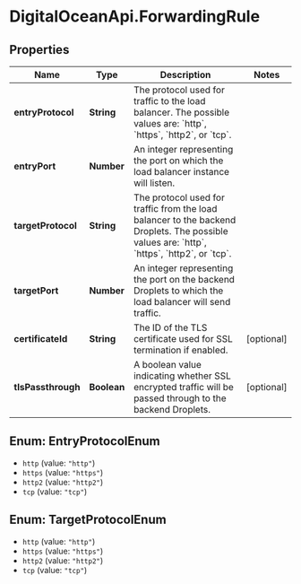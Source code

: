 # DigitalOceanApi.ForwardingRule

## Properties
Name | Type | Description | Notes
------------ | ------------- | ------------- | -------------
**entryProtocol** | **String** | The protocol used for traffic to the load balancer. The possible values are: &#x60;http&#x60;, &#x60;https&#x60;, &#x60;http2&#x60;, or &#x60;tcp&#x60;.  | 
**entryPort** | **Number** | An integer representing the port on which the load balancer instance will listen. | 
**targetProtocol** | **String** | The protocol used for traffic from the load balancer to the backend Droplets. The possible values are: &#x60;http&#x60;, &#x60;https&#x60;, &#x60;http2&#x60;, or &#x60;tcp&#x60;.  | 
**targetPort** | **Number** | An integer representing the port on the backend Droplets to which the load balancer will send traffic. | 
**certificateId** | **String** | The ID of the TLS certificate used for SSL termination if enabled. | [optional] 
**tlsPassthrough** | **Boolean** | A boolean value indicating whether SSL encrypted traffic will be passed through to the backend Droplets. | [optional] 

<a name="EntryProtocolEnum"></a>
## Enum: EntryProtocolEnum

* `http` (value: `"http"`)
* `https` (value: `"https"`)
* `http2` (value: `"http2"`)
* `tcp` (value: `"tcp"`)


<a name="TargetProtocolEnum"></a>
## Enum: TargetProtocolEnum

* `http` (value: `"http"`)
* `https` (value: `"https"`)
* `http2` (value: `"http2"`)
* `tcp` (value: `"tcp"`)

